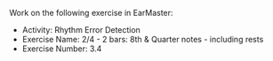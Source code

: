 Work on the following exercise in EarMaster:
- Activity: Rhythm Error Detection
- Exercise Name: 2/4 - 2 bars: 8th & Quarter notes - including rests
- Exercise Number: 3.4
